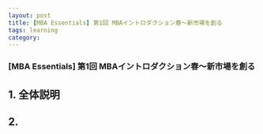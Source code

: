 ```yaml
---
layout: post
title: [MBA Essentials] 第1回 MBAイントロダクション春〜新市場を創る
tags: learning
category: 
---
```

### [MBA Essentials] 第1回 MBAイントロダクション春〜新市場を創る
## 1. 全体説明
## 2. 